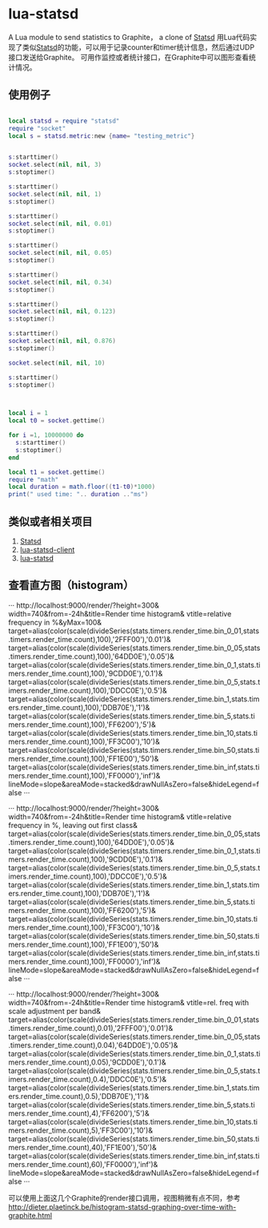 lua-statsd
==========

A Lua module to send statistics to Graphite， a clone of [Statsd](https://github.com/etsy/statsd)
用Lua代码实现了类似[Statsd](https://github.com/etsy/statsd)的功能，可以用于记录counter和timer统计信息，然后通过UDP接口发送给Graphite。
可用作监控或者统计接口，在Graphite中可以图形查看统计情况。


使用例子
--------
```lua

local statsd = require "statsd"
require "socket"
local s = statsd.metric:new {name= "testing_metric"}


s:starttimer()
socket.select(nil, nil, 3)
s:stoptimer()

s:starttimer()
socket.select(nil, nil, 1)
s:stoptimer()

s:starttimer()
socket.select(nil, nil, 0.01)
s:stoptimer()

s:starttimer()
socket.select(nil, nil, 0.05)
s:stoptimer()

s:starttimer()
socket.select(nil, nil, 0.34)
s:stoptimer()

s:starttimer()
socket.select(nil, nil, 0.123)
s:stoptimer()

s:starttimer()
socket.select(nil, nil, 0.876)
s:stoptimer()

socket.select(nil, nil, 10)

s:starttimer()
s:stoptimer()



local i = 1
local t0 = socket.gettime()

for i =1, 10000000 do
  s:starttimer()
  s:stoptimer()
end

local t1 = socket.gettime()
require "math"
local duration = math.floor((t1-t0)*1000)
print(" used time: ".. duration .."ms")

```


类似或者相关项目
----------------
1. [Statsd](https://github.com/etsy/statsd)
2. [lua-statsd-client](https://github.com/stvp/lua-statsd-client)
3. [lua-statsd](https://github.com/cwarden/lua-statsd)


查看直方图（histogram）
-----------------------

···
http://localhost:9000/render/?height=300&
width=740&from=-24h&title=Render time histogram&
vtitle=relative frequency in %&yMax=100&
target=alias(color(scale(divideSeries(stats.timers.render_time.bin_0_01,stats.timers.render_time.count),100),'2FFF00'),'0.01')&
target=alias(color(scale(divideSeries(stats.timers.render_time.bin_0_05,stats.timers.render_time.count),100),'64DD0E'),'0.05')&
target=alias(color(scale(divideSeries(stats.timers.render_time.bin_0_1,stats.timers.render_time.count),100),'9CDD0E'),'0.1')&
target=alias(color(scale(divideSeries(stats.timers.render_time.bin_0_5,stats.timers.render_time.count),100),'DDCC0E'),'0.5')&
target=alias(color(scale(divideSeries(stats.timers.render_time.bin_1,stats.timers.render_time.count),100),'DDB70E'),'1')&
target=alias(color(scale(divideSeries(stats.timers.render_time.bin_5,stats.timers.render_time.count),100),'FF6200'),'5')&
target=alias(color(scale(divideSeries(stats.timers.render_time.bin_10,stats.timers.render_time.count),100),'FF3C00'),'10')&
target=alias(color(scale(divideSeries(stats.timers.render_time.bin_50,stats.timers.render_time.count),100),'FF1E00'),'50')&
target=alias(color(scale(divideSeries(stats.timers.render_time.bin_inf,stats.timers.render_time.count),100),'FF0000'),'inf')&
lineMode=slope&areaMode=stacked&drawNullAsZero=false&hideLegend=false
···

···
http://localhost:9000/render/?height=300&
width=740&from=-24h&title=Render time histogram&
vtitle=relative frequency in %, leaving out first class&
target=alias(color(scale(divideSeries(stats.timers.render_time.bin_0_05,stats.timers.render_time.count),100),'64DD0E'),'0.05')&
target=alias(color(scale(divideSeries(stats.timers.render_time.bin_0_1,stats.timers.render_time.count),100),'9CDD0E'),'0.1')&
target=alias(color(scale(divideSeries(stats.timers.render_time.bin_0_5,stats.timers.render_time.count),100),'DDCC0E'),'0.5')&
target=alias(color(scale(divideSeries(stats.timers.render_time.bin_1,stats.timers.render_time.count),100),'DDB70E'),'1')&
target=alias(color(scale(divideSeries(stats.timers.render_time.bin_5,stats.timers.render_time.count),100),'FF6200'),'5')&
target=alias(color(scale(divideSeries(stats.timers.render_time.bin_10,stats.timers.render_time.count),100),'FF3C00'),'10')&
target=alias(color(scale(divideSeries(stats.timers.render_time.bin_50,stats.timers.render_time.count),100),'FF1E00'),'50')&
target=alias(color(scale(divideSeries(stats.timers.render_time.bin_inf,stats.timers.render_time.count),100),'FF0000'),'inf')&
lineMode=slope&areaMode=stacked&drawNullAsZero=false&hideLegend=false
···

···
http://localhost:9000/render/?height=300&
width=740&from=-24h&title=Render time histogram&
vtitle=rel. freq with scale adjustment per band&
target=alias(color(scale(divideSeries(stats.timers.render_time.bin_0_01,stats.timers.render_time.count),0.01),'2FFF00'),'0.01')&
target=alias(color(scale(divideSeries(stats.timers.render_time.bin_0_05,stats.timers.render_time.count),0.04),'64DD0E'),'0.05')&
target=alias(color(scale(divideSeries(stats.timers.render_time.bin_0_1,stats.timers.render_time.count),0.05),'9CDD0E'),'0.1')&
target=alias(color(scale(divideSeries(stats.timers.render_time.bin_0_5,stats.timers.render_time.count),0.4),'DDCC0E'),'0.5')&
target=alias(color(scale(divideSeries(stats.timers.render_time.bin_1,stats.timers.render_time.count),0.5),'DDB70E'),'1')&
target=alias(color(scale(divideSeries(stats.timers.render_time.bin_5,stats.timers.render_time.count),4),'FF6200'),'5')&
target=alias(color(scale(divideSeries(stats.timers.render_time.bin_10,stats.timers.render_time.count),5),'FF3C00'),'10')&
target=alias(color(scale(divideSeries(stats.timers.render_time.bin_50,stats.timers.render_time.count),40),'FF1E00'),'50')&
target=alias(color(scale(divideSeries(stats.timers.render_time.bin_inf,stats.timers.render_time.count),60),'FF0000'),'inf')&
lineMode=slope&areaMode=stacked&drawNullAsZero=false&hideLegend=false
···

可以使用上面这几个Graphite的render接口调用，视图稍微有点不同，参考
http://dieter.plaetinck.be/histogram-statsd-graphing-over-time-with-graphite.html
